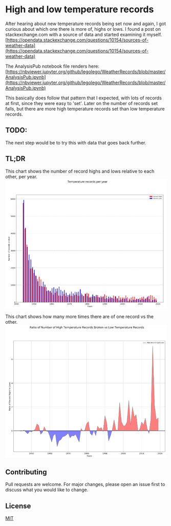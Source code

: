 # High and low temperature records

After hearing about new temperature records being set now and again, I got curious about which one there is more of, highs or lows. I found a post on stackexchange.com with a source of data and started examining it myself. [https://opendata.stackexchange.com/questions/10154/sources-of-weather-data](https://opendata.stackexchange.com/questions/10154/sources-of-weather-data)

The AnalysisPub notebook file renders here:
[https://nbviewer.jupyter.org/github/legolego/WeatherRecords/blob/master/AnalysisPub.ipynb](https://nbviewer.jupyter.org/github/legolego/WeatherRecords/blob/master/AnalysisPub.ipynb)

This basically does follow that pattern that I expected, with lots of records at first, since they were easy to 'set'. Later on the number of records set falls, but there are more high temperature records set than low temperature records.

## TODO:

The next step would be to try this with data that goes back further.


## TL;DR
This chart shows the number of record highs and lows relative to each other, per year.
![Line plot of high and low records set per year](TemperatureRecords01.png)

This chart shows how many more times there are of one record vs the other.
![Ratios of high vs low records set per year](TemperatureRecords02.png)

## Contributing
Pull requests are welcome. For major changes, please open an issue first to discuss what you would like to change.


## License
[MIT](https://choosealicense.com/licenses/mit/)